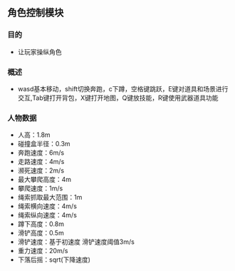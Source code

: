 ## 角色控制模块

### 目的
- 让玩家操纵角色

### 概述
- wasd基本移动，shift切换奔跑，c下蹲，空格键跳跃，E键对道具和场景进行交互,Tab键打开背包，X键打开地图，Q键放技能，R键使用武器道具功能


### 人物数据
- 人高：1.8m
- 碰撞盒半径：0.3m
- 奔跑速度：6m/s
- 走路速度：4m/s
- 濒死速度：2m/s
- 最大攀爬高度：4m
- 攀爬速度：1m/s
- 绳索抓取最大范围：1m
- 绳索横向速度：4m/s
- 绳索纵向速度：4m/s
- 蹲下高度：0.8m
- 滑铲高度：0.5m
- 滑铲速度：基于初速度 滑铲速度阈值3m/s
- 重力速度：20m/s
- 下落后摇：sqrt(下降速度)
